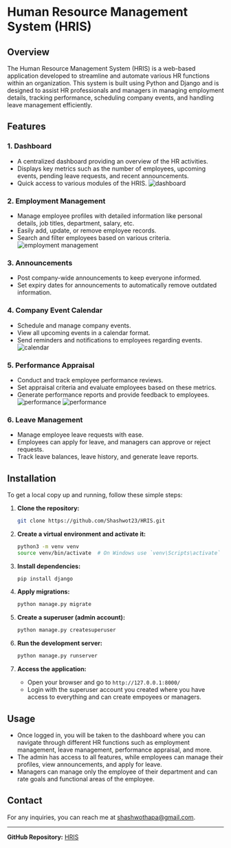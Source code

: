 # Human Resource Management System (HRIS)

## Overview
The Human Resource Management System (HRIS) is a web-based application developed to streamline and automate various HR functions within an organization. This system is built using Python and Django and is designed to assist HR professionals and managers in managing employment details, tracking performance, scheduling company events, and handling leave management efficiently.

## Features
### 1. **Dashboard**
   - A centralized dashboard providing an overview of the HR activities.
   - Displays key metrics such as the number of employees, upcoming events, pending leave requests, and recent announcements.
   - Quick access to various modules of the HRIS.
     ![dashboard](https://i.imgur.com/LoWjJU6.png)

### 2. **Employment Management**
   - Manage employee profiles with detailed information like personal details, job titles, department, salary, etc.
   - Easily add, update, or remove employee records.
   - Search and filter employees based on various criteria.
     ![employment management](https://i.imgur.com/EHaMbFA.png)

### 3. **Announcements**
   - Post company-wide announcements to keep everyone informed.
   - Set expiry dates for announcements to automatically remove outdated information.

### 4. **Company Event Calendar**
   - Schedule and manage company events.
   - View all upcoming events in a calendar format.
   - Send reminders and notifications to employees regarding events.
     ![calendar](https://i.imgur.com/KxdyWLQ.png)

### 5. **Performance Appraisal**
   - Conduct and track employee performance reviews.
   - Set appraisal criteria and evaluate employees based on these metrics.
   - Generate performance reports and provide feedback to employees.
    ![performance](https://i.imgur.com/urQieO3.png)
    ![performance](https://i.imgur.com/xKo5KGJ.png)

### 6. **Leave Management**
   - Manage employee leave requests with ease.
   - Employees can apply for leave, and managers can approve or reject requests.
   - Track leave balances, leave history, and generate leave reports.

## Installation
To get a local copy up and running, follow these simple steps:

1. **Clone the repository:**
    ```bash
    git clone https://github.com/Shashwot23/HRIS.git
    ```

2. **Create a virtual environment and activate it:**
    ```bash
    python3 -m venv venv
    source venv/bin/activate  # On Windows use `venv\Scripts\activate`
    ```

3. **Install dependencies:**
    ```bash
    pip install django
    ```

4. **Apply migrations:**
    ```bash
    python manage.py migrate
    ```

5. **Create a superuser (admin account):**
    ```bash
    python manage.py createsuperuser
    ```

6. **Run the development server:**
    ```bash
    python manage.py runserver
    ```

7. **Access the application:**
    - Open your browser and go to `http://127.0.0.1:8000/`
    - Login with the superuser account you created where you have access to everything and can create empoyees or managers.

## Usage
- Once logged in, you will be taken to the dashboard where you can navigate through different HR functions such as employment management, leave management, performance appraisal, and more.
- The admin has access to all features, while employees can manage their profiles, view announcements, and apply for leave.
- Managers can manage only the employee of their department and can rate goals and functional areas of the employee.

## Contact
For any inquiries, you can reach me at [shashwothapa@gmail.com](mailto:shashwothapa@gmail.com).

---

**GitHub Repository:** [HRIS](https://github.com/Shashwot23/HRIS)

